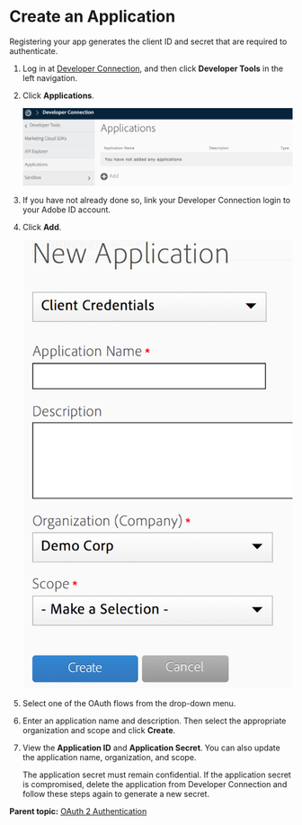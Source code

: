 # Create an Application

Registering your app generates the client ID and secret that are required to authenticate.

1.  Log in at [Developer Connection](https://marketing.adobe.com/developer), and then click **Developer Tools** in the left navigation.

2.  Click **Applications**.

    ![](graphics/devcon_apps.png)

3.  If you have not already done so, link your Developer Connection login to your Adobe ID account.
4.  Click **Add**.

    ![](graphics/new_app.png)

5.  Select one of the OAuth flows from the drop-down menu.
6.  Enter an application name and description. Then select the appropriate organization and scope and click **Create**.

7.  View the **Application ID** and **Application Secret**. You can also update the application name, organization, and scope.

    The application secret must remain confidential. If the application secret is compromised, delete the application from Developer Connection and follow these steps again to generate a new secret.


**Parent topic:** [OAuth 2 Authentication](auth_overview.md)

